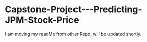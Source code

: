 # Capstone-Project---Predicting-JPM-Stock-Price

I am moving my readMe from other Repo, will be updated shortly.
